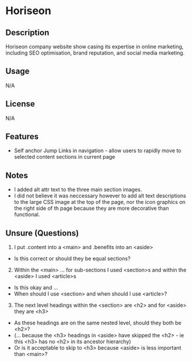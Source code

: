 # Horiseon

## Description

Horiseon company website show casing its expertise in online marketing, including SEO optimisation, brand reputation, and social media marketing.

## Usage

N/A

## License

N/A

## Features

- Self anchor Jump Links in navigation - allow users to rapidly move to selected content sections in current page

## Notes

- I added alt attr text to the three main section images.
- I did not believe it was neccessary however to add alt text descriptions to the large CSS image at the top of the page, nor the icon graphics on the right side of th page because they are more decorative than functional.

## Unsure (Questions)

1. I put .content into a \<main\> and .benefits into an \<aside\>

- Is this correct or should they be equal sections?

2. Within the \<main\> ... for sub-sections I used \<section\>s and within the \<aside\> I used \<article\>s

- Is this okay and ...
- When should I use \<section\> and when should I use \<article\>?

3. The next level headings within the \<section\> are \<h2\> and for \<aside\> they are \<h3\>

- As these headings are on the same nested level, should they both be \<h2\>?
- (... because the \<h3\> headings in \<aside\> have skipped the \<h2\> - ie this \<h3\> has no \<h2\> in its ancestor hierarchy)
- Or is it acceptable to skip to \<h3\> because \<aside\> is less important than \<main\>?

